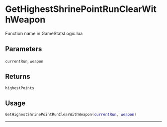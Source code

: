 # GetHighestShrinePointRunClearWithWeapon
Function name in GameStatsLogic.lua
## Parameters
`currentRun`, `weapon`
## Returns
`highestPoints`
## Usage
```lua
GetHighestShrinePointRunClearWithWeapon(currentRun, weapon)
```
---
